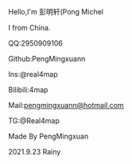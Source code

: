 Hello,I'm 彭明轩(Pong Michel

I from China.

QQ:2950909106

Github:PengMingxuann

Ins:@real4map

Bilibili:4map

Mail:pengmingxuann@hotmail.com

TG:@Real4map

Made By PengMingxuan

2021.9.23 Rainy
